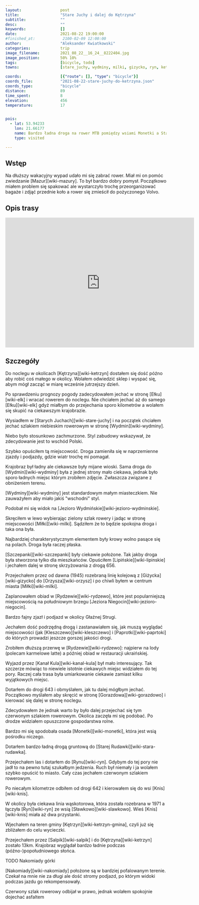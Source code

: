 ```yaml
---
layout:                 post
title:                  "Stare Juchy i dalej do Kętrzyna"
subtitle:               ""
desc:                   ""
keywords:               []
date:                   2021-08-22 19:00:00
#finished_at:            2100-02-09 12:00:00
author:                 "Aleksander Kwiatkowski"
categories:             trip
image_filename:         2021_08_22__16_24__8222404.jpg
image_position:         50% 10%
tags:                   [bicycle, todo]
towns:                  [stare_juchy, wydminy, milki, gizycko, ryn, ketrzyn]

coords:                 [{"route": [], "type": "bicycle"}]
coords_file:            "2021-08-22-stare-juchy-do-ketrzyna.json"
coords_type:            "bicycle"
distance:               89
time_spent:             8
elevation:              456
temperature:            17


pois:
  - lat: 53.94233
    lon: 21.66177
    name: Bardzo ładna droga na rower MTB pomiędzy wsiami Monetki a Starą Rudówką
    type: visited

---
```



## Wstęp

Na dłuższy wakacyjny wypad udało mi się zabrać rower. Miał mi on pomóc zwiedzanie
[Mazur][wiki-mazury]. To był bardzo dobry pomysł. Początkowo miałem problem się
spakować ale wystarczyło trochę przeorganizować bagaże i zdjąć przednie koło a
rower się zmieścił do pożyczonego Volvo.

## Opis trasy

<iframe height='405' width='590' frameborder='0' allowtransparency='true' scrolling='no' src='https://www.strava.com/activities/5836295164/embed/dc0fc86aa45cfe480b14d6be53e5bfa23612b53e'></iframe>

## Szczegóły

Do noclegu w okolicach [Kętrzyna][wiki-ketrzyn] dostałem się dość późno aby robić
coś małego w okolicy. Wolałem odwiedzić sklep i wyspać się, abym mógł zacząć
w miarę wcześnie jutrzejszy dzień.

Po sprawdzeniu prognozy pogody zadecydowałem jechać w stronę [Ełku][wiki-elk]
i wracać rowerem do noclegu. Nie chciałem jechać aż do samego [Ełku][wiki-elk]
gdyż miałbym do przejechania sporo kilometrów a wolałem się skupić na ciekawszym
krajobrazie.

Wysiadłem w [Starych Juchach][wiki-stare-juchy] i na początek chciałem jechać szlakiem
niebieskim rowerowym w stronę [Wydmin][wiki-wydminy].

Niebo było stosunkowo zachmurzone. Styl zabudowy wskazywał, że zdecydowanie jest
to wschód Polski.

Szybko opuściłem tą miejscowość. Droga zamieniła się w naprzemienne
zjazdy i podjazdy, gdzie wiatr trochę mi pomagał.

Krajobraz był ładny ale ciekawsze były mijane wioski. Sama droga do [Wydmin][wiki-wydminy]
była z jednej strony mało ciekawa, jednak było sporo ładnych miejsc
którym zrobiłem zdjęcie. Zwłaszcza związane z obniżeniem terenu.

[Wydminy][wiki-wydminy] jest standardowym małym miasteczkiem. Nie zauważyłem aby
miało jakiś "wschodni" styl.

Podobał mi się widok na [Jezioro Wydmińskie][wiki-jezioro-wydminskie].

Skręciłem w lewo wybierając zielony szlak rowery i jadąc w stronę
miejscowości [Miłki][wiki-milki]. Sądziłem że to będzie spokojna droga
i taka ona była.

Najbardziej charakterystycznym elementem były krowy wolno pasące się na polach.
Droga była raczej płaska.

[Szczepanki][wiki-szczepanki] były ciekawie położone.
Tak jakby droga była stworzona tylko dla mieszkańców. Opuściłem [Lipińskie][wiki-lipinskie]
i jechałem dalej w stronę skrzyżowania z drogą 656.

Przejechałem przez od dawna (1945) rozebraną linię kolejową z [Giżycka][wiki-gizycko]
do [Orzysza][wiki-orzysz] i po chiwli byłem w centrum
miasta [Miłki][wiki-milki].

Zaplanowałem obiad w [Rydzewie][wiki-rydzewo], które jest popularniejszą
miejscowością na południowym brzegu [Jeziora Niegocin][wiki-jezioro-niegocin].

Bardzo fajny zjazł i podjazd w okolicy Głaźnej Strugi.

Jechałem dość podrzędną drogą i zastanawiałem się, jak muszą wyglądać
miejscowości (jak [Kleszczewo][wiki-kleszczewo] i [Paprotki][wiki-paprtoki]
do których prowadzi jeszcze gorszej jakości drogi.

Zrobiłem dłuższą przerwę w [Rydzewie][wiki-rydzewo]: najpierw na lody
(polecam karmelowe latte) a później obiad w restauracji ukraińskiej.

Wyjazd przez [Kanał Kula][wiki-kanal-kula] był mało interesujący. Tak szczerze
mówiąc to niewiele istotnie ciekawych miejsc widziałem do tej pory.
Raczej cała trasa była umiarkowanie ciekawie zamiast kilku wyjątkowych miejsc.

Dotarłem do drogi 643 i obmyślałem, jak tu dalej mógłbym jechać. Początkowo myślałem
aby skręcić w stronę [Gorazdowa][wiki-gorazdowo] i kierować
się dalej w stronę noclegu.

Zdecydowałem że jednak warto by było dalej przejechać się tym czerwonym szlakiem
rowerowym. Okolica zaczęła mi się podobać. Po drodze widziałem opuszczone
gospodarstwa rolne.

Bardzo mi się spodobała osada [Monetki][wiki-monetki], która jest wsią
pośrodku niczego.

Dotarłem bardzo ładną drogą gruntową do [Starej Rudawki][wiki-stara-rudawka].

Przejechałem las i dotarłem do [Rynu][wiki-ryn]. Gdybym do tej pory nie jadł
to na pewno tutaj szukałbym jedzenia. Ruch był niemały i ja wolałem
szybko opuścić to miasto. Cały czas jechałem czerwonym szlakiem rowerowym.

Po niecałym kilometrze odbiłem od drogi 642 i kierowałem się do wsi [Knis][wiki-knis].

W okolicy była ciekawa linia wąskotorowa, która została rozebrana w 1971 a łączyła
[Ryn][wiki-ryn] ze wsią [Sławkowo][wiki-slawkowo]. Wieś [Knis][wiki-knis]
miała aż dwa przystanki.

Wjechałem na teren gminy [Kętrzyn][wiki-ketrzyn-gmina], czyli już się zbliżałem do celu
wycieczki.

Przejechałem przez [Salpik][wiki-salpik] i do [Kętrzyna][wiki-ketrzyn] zostało 13km.
Krajobraz wyglądał bardzo ładnie podczas (późno-)popołudniowego słońca.

TODO Nakomiady górki

[Nakomiady][wiki-nakomiady] położone są w bardziej pofalowanym terenie.
Czekał na mnie nie za długi ale dość stromy podjazd, po którym widoki
podczas jazdu go rekompensowały.

Czerwony szlak rowerowy odbijał w prawo, jednak wolałem spokojnie dojechać
asfaltem
